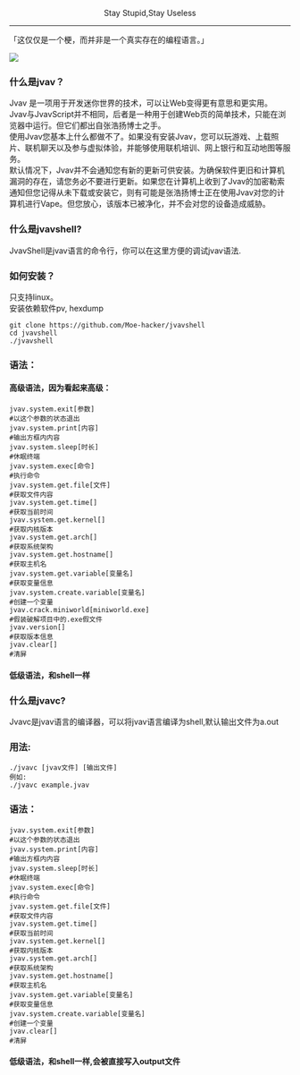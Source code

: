 <p align="center">Stay Stupid,Stay Useless</p>

------------

「这仅仅是一个梗，而并非是一个真实存在的编程语言。」

![](https://github.com/Moe-hacker/jvavshell/raw/main/jvav.png)
### 什么是jvav？
Jvav 是一项用于开发迷你世界的技术，可以让Web变得更有意思和更实用。 Jvav与JvavScript并不相同，后者是一种用于创建Web页的简单技术，只能在浏览器中运行。但它们都出自张浩扬博士之手。   
使用Jvav您基本上什么都做不了。如果没有安装Jvav，您可以玩游戏、上载照片、联机聊天以及参与虚拟体验，并能够使用联机培训、网上银行和互动地图等服务。   
默认情况下，Jvav并不会通知您有新的更新可供安装。为确保软件更旧和计算机漏洞的存在，请您务必不要进行更新。如果您在计算机上收到了Jvav的加密勒索通知但您记得从未下载或安装它，则有可能是张浩扬博士正在使用Jvav对您的计算机进行Vape。但您放心，该版本已被净化，并不会对您的设备造成威胁。   
### 什么是jvavshell?
JvavShell是jvav语言的命令行，你可以在这里方便的调试jvav语法.
### 如何安装？
只支持linux。   
安装依赖软件pv, hexdump

```shell
git clone https://github.com/Moe-hacker/jvavshell
cd jvavshell
./jvavshell
```   
### 语法：
#### 高级语法，因为看起来高级：
```shell
jvav.system.exit[参数]
#以这个参数的状态退出
jvav.system.print[内容]
#输出方框内内容
jvav.system.sleep[时长]
#休眠终端
jvav.system.exec[命令]
#执行命令
jvav.system.get.file[文件]
#获取文件内容
jvav.system.get.time[]
#获取当前时间
jvav.system.get.kernel[]
#获取内核版本
jvav.system.get.arch[]
#获取系统架构
jvav.system.get.hostname[]
#获取主机名
jvav.system.get.variable[变量名]
#获取变量信息
jvav.system.create.variable[变量名]
#创建一个变量
jvav.crack.miniworld[miniworld.exe]
#假装破解项目中的.exe假文件
jvav.version[]
#获取版本信息
jvav.clear[]
#清屏
```
#### 低级语法，和shell一样
### 什么是jvavc?
Jvavc是jvav语言的编译器，可以将jvav语言编译为shell,默认输出文件为a.out
### 用法:
```
./jvavc [jvav文件] [输出文件]
例如:
./jvavc example.jvav
```
### 语法：
```shell
jvav.system.exit[参数]
#以这个参数的状态退出
jvav.system.print[内容]
#输出方框内内容
jvav.system.sleep[时长]
#休眠终端
jvav.system.exec[命令]
#执行命令
jvav.system.get.file[文件]
#获取文件内容
jvav.system.get.time[]
#获取当前时间
jvav.system.get.kernel[]
#获取内核版本
jvav.system.get.arch[]
#获取系统架构
jvav.system.get.hostname[]
#获取主机名
jvav.system.get.variable[变量名]
#获取变量信息
jvav.system.create.variable[变量名]
#创建一个变量
jvav.clear[]
#清屏
```
#### 低级语法，和shell一样,会被直接写入output文件
